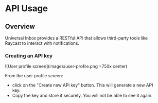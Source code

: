 # API Usage

## Overview

Universal Inbox provides a RESTful API that allows third-party tools like Raycast to interact with notifications.

### Creating an API key

![User profile screen](images/user-profile.png =750x center)

From the user profile screen:
- click on the "Create new API key" button. This will generate a new API key. 
- Copy the key and store it securely. You will not be able to see it again.